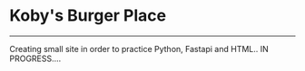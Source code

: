 ﻿# Koby's Burger Place
 <hr>
Creating small site in order to practice  Python, Fastapi and HTML..
IN PROGRESS....
